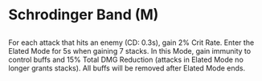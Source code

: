 # Schrodinger Band (M)

## 

For each attack that hits an enemy (CD: 0.3s), gain 2% Crit Rate. Enter the Elated Mode for 5s when gaining 7 stacks. In this Mode, gain immunity to control buffs and 15% Total DMG Reduction (attacks in Elated Mode no longer grants stacks). All buffs will be removed after Elated Mode ends.